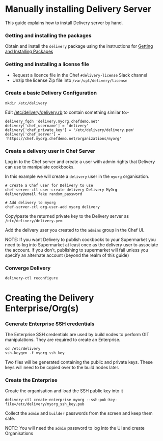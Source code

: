 # Manually installing Delivery Server
This guide explains how to install Delivery server by hand.

### Getting and installing the packages
Obtain and install the ```delivery``` package using the instructions for [Getting and Installing Packages](./getting_packages.md)

### Getting and installing a license file
* Request a licence file in the Chef ```#delivery-license``` Slack channel
* Unzip the license Zip file into ```/var/opt/delivery/license```

### Create a basic Delivery Configuration

    mkdir /etc/delivery

Edit [/etc/delivery/delivery.rb](../reference/delivery.rb.md) to contain something similar to:-

    delivery_fqdn 'delivery.myorg.chefdemo.net'
    delivery['chef_username'] = 'delivery'
    delivery['chef_private_key'] = '/etc/delivery/delivery.pem'
    delivery['chef_server'] = 'https://chef.myorg.chefdemo.net/organizations/myorg'

### Create a delivery user in Chef Server
Log in to the Chef server and create a user with admin rights that Delivery can use to manipulate cookbooks.

In this example we will create a ```delivery``` user in the ```myorg``` organisation.

    # Create a Chef user for Delivery to use
    chef-server-ctl user-create delivery Delivery MyOrg delivery@email.fake random_password

    # Add delivery to myorg
    chef-server-ctl org-user-add myorg delivery

Copy/paste the returned private key to the Delivery server as ```/etc/delivery/delivery.pem```

Add the delivery user you created to the ```admins``` group in the Chef UI.

NOTE: If you want Delivery to publish cookbooks to your Supermarket you need to log into Supermarket at least once as the delivery user to associate the account. If you don't, publishing to supermarket will fail unless you specify an alternate account (beyond the realm of this guide)

### Converge Delivery

    delivery-ctl reconfigure

# Creating the Delivery Enterprise/Org(s)

### Generate Enterprise SSH credentials
The Enterprise SSH credentials are used by build nodes to perform GIT manipulations. They are required to create an Enterprise.

    cd /etc/delivery
    ssh-keygen -f myorg_ssh_key

Two files will be generated containing the public and private keys. These keys will need to be copied over to the build nodes later.

### Create the Enterprise
Create the organisation and load the SSH public key into it

    delivery-ctl create-enterprise myorg --ssh-pub-key-file=/etc/delivery/myorg_ssh_key.pub

Collect the ```admin``` and ```builder``` passwords from the screen and keep them safe.

NOTE: You will need the ```admin``` password to log into the UI and create Organisations
